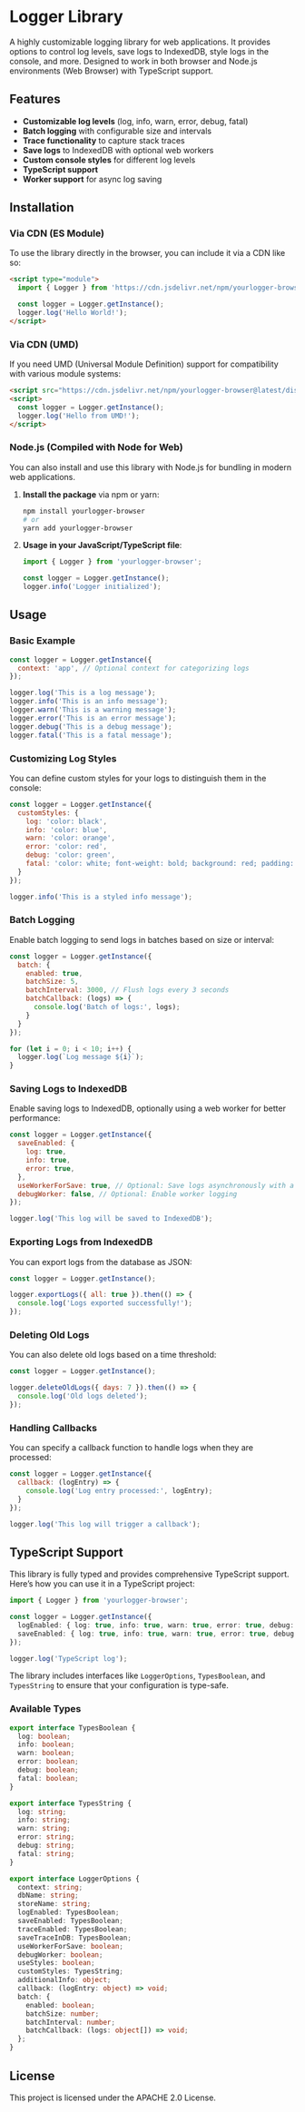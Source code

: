 
# Logger Library

A highly customizable logging library for web applications. It provides options to control log levels, save logs to IndexedDB, style logs in the console, and more. Designed to work in both browser and Node.js environments (Web Browser) with TypeScript support.

## Features
- **Customizable log levels** (log, info, warn, error, debug, fatal)
- **Batch logging** with configurable size and intervals
- **Trace functionality** to capture stack traces
- **Save logs** to IndexedDB with optional web workers
- **Custom console styles** for different log levels
- **TypeScript support**
- **Worker support** for async log saving

## Installation

### Via CDN (ES Module)

To use the library directly in the browser, you can include it via a CDN like so:

```html
<script type="module">
  import { Logger } from 'https://cdn.jsdelivr.net/npm/yourlogger-browser@latest/dist/yourlogger-browser.esm.js';

  const logger = Logger.getInstance();
  logger.log('Hello World!');
</script>
```

### Via CDN (UMD)

If you need UMD (Universal Module Definition) support for compatibility with various module systems:

```html
<script src="https://cdn.jsdelivr.net/npm/yourlogger-browser@latest/dist/yourlogger-browser.umd.js"></script>
<script>
  const logger = Logger.getInstance();
  logger.log('Hello from UMD!');
</script>
```

### Node.js (Compiled with Node for Web)

You can also install and use this library with Node.js for bundling in modern web applications.

1. **Install the package** via npm or yarn:
   ```bash
   npm install yourlogger-browser
   # or
   yarn add yourlogger-browser
   ```

2. **Usage in your JavaScript/TypeScript file**:
   ```ts
   import { Logger } from 'yourlogger-browser';

   const logger = Logger.getInstance();
   logger.info('Logger initialized');
   ```


## Usage

### Basic Example

```js
const logger = Logger.getInstance({
  context: 'app', // Optional context for categorizing logs
});

logger.log('This is a log message');
logger.info('This is an info message');
logger.warn('This is a warning message');
logger.error('This is an error message');
logger.debug('This is a debug message');
logger.fatal('This is a fatal message');
```

### Customizing Log Styles

You can define custom styles for your logs to distinguish them in the console:

```js
const logger = Logger.getInstance({
  customStyles: {
    log: 'color: black',
    info: 'color: blue',
    warn: 'color: orange',
    error: 'color: red',
    debug: 'color: green',
    fatal: 'color: white; font-weight: bold; background: red; padding: 5px;'
  }
});

logger.info('This is a styled info message');
```

### Batch Logging

Enable batch logging to send logs in batches based on size or interval:

```js
const logger = Logger.getInstance({
  batch: {
    enabled: true,
    batchSize: 5,
    batchInterval: 3000, // Flush logs every 3 seconds
    batchCallback: (logs) => {
      console.log('Batch of logs:', logs);
    }
  }
});

for (let i = 0; i < 10; i++) {
  logger.log(`Log message ${i}`);
}
```

### Saving Logs to IndexedDB

Enable saving logs to IndexedDB, optionally using a web worker for better performance:

```js
const logger = Logger.getInstance({
  saveEnabled: {
    log: true,
    info: true,
    error: true,
  },
  useWorkerForSave: true, // Optional: Save logs asynchronously with a worker
  debugWorker: false, // Optional: Enable worker logging
});

logger.log('This log will be saved to IndexedDB');
```

### Exporting Logs from IndexedDB

You can export logs from the database as JSON:

```js
const logger = Logger.getInstance();

logger.exportLogs({ all: true }).then(() => {
  console.log('Logs exported successfully!');
});
```

### Deleting Old Logs

You can also delete old logs based on a time threshold:

```js
const logger = Logger.getInstance();

logger.deleteOldLogs({ days: 7 }).then(() => {
  console.log('Old logs deleted');
});
```

### Handling Callbacks

You can specify a callback function to handle logs when they are processed:

```js
const logger = Logger.getInstance({
  callback: (logEntry) => {
    console.log('Log entry processed:', logEntry);
  }
});

logger.log('This log will trigger a callback');
```

## TypeScript Support

This library is fully typed and provides comprehensive TypeScript support. Here’s how you can use it in a TypeScript project:

```ts
import { Logger } from 'yourlogger-browser';

const logger = Logger.getInstance({
  logEnabled: { log: true, info: true, warn: true, error: true, debug: true, fatal: true },
  saveEnabled: { log: true, info: true, warn: true, error: true, debug: true, fatal: true }
});

logger.log('TypeScript log');
```

The library includes interfaces like `LoggerOptions`, `TypesBoolean`, and `TypesString` to ensure that your configuration is type-safe.

### Available Types

```ts
export interface TypesBoolean {
  log: boolean;
  info: boolean;
  warn: boolean;
  error: boolean;
  debug: boolean;
  fatal: boolean;
}

export interface TypesString {
  log: string;
  info: string;
  warn: string;
  error: string;
  debug: string;
  fatal: string;
}

export interface LoggerOptions {
  context: string;
  dbName: string;
  storeName: string;
  logEnabled: TypesBoolean;
  saveEnabled: TypesBoolean;
  traceEnabled: TypesBoolean;
  saveTraceInDB: TypesBoolean;
  useWorkerForSave: boolean;
  debugWorker: boolean;
  useStyles: boolean;
  customStyles: TypesString;
  additionalInfo: object;
  callback: (logEntry: object) => void;
  batch: {
    enabled: boolean;
    batchSize: number;
    batchInterval: number;
    batchCallback: (logs: object[]) => void;
  };
}
```

## License

This project is licensed under the APACHE 2.0 License.
